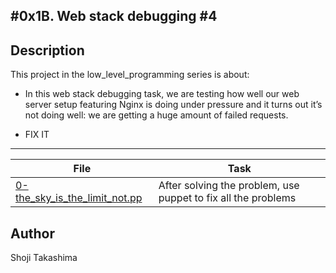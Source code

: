 #0x1B. Web stack debugging #4
---
## Description

This project in the low_level_programming series is about:

*  In this web stack debugging task, we are testing how well our web server setup featuring Nginx is doing under pressure and it turns out it’s not doing well: we are getting a huge amount of failed requests.

*  FIX IT

---
File|Task
---|---
[0-the_sky_is_the_limit_not.pp](./0-the_sky_is_the_limit_not.pp) | After solving the problem, use puppet to fix all the problems

## Author
 Shoji Takashima
